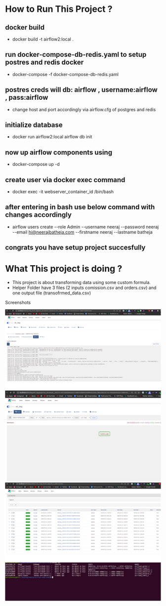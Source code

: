 # How to Run This Project ?

## docker build
- docker build -t airflow2:local .
## run docker-compose-db-redis.yaml to setup postres and redis docker
- docker-compose -f docker-compose-db-redis.yaml
## postres creds will db: airflow , username:airflow , pass:airflow
- change host and port accordingly via airflow.cfg of postgres and redis
## initialize database
- docker run airflow2:local airflow db init
## now up airflow components using
- docker-compose up -d
## create user via docker exec command
- docker exec -it webserver_container_id /bin/bash
## after entering in bash use below command with changes accordingly 
- airflow users  create --role Admin --username neeraj --password neeraj --email hi@neerajbatheja.com --firstname neeraj --lastname batheja
## congrats you have setup project succesfully

# What This project is doing ?
- This project is about transforming data using some custom formula.
- Helper Folder have 3 files (2 inputs comission.csv and orders.csv) and one output file (transofrmed_data.csv)

Screenshots

![Screenshot](https://github.com/NeerajBatheja/airflow-case-study/blob/master/screenshots/screenshot%20airflow%201.png)
![Screenshot](https://github.com/NeerajBatheja/airflow-case-study/blob/master/screenshots/screenshot%20airflow%202.png)
![Screenshot](https://github.com/NeerajBatheja/airflow-case-study/blob/master/screenshots/screenshot%20airflow%203.png)
![Screenshot](https://github.com/NeerajBatheja/airflow-case-study/blob/master/screenshots/screenshot%20airflow%204.png)
